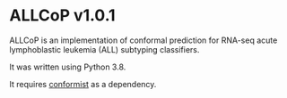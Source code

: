 # ALLCoP v1.0.1

ALLCoP is an implementation of conformal prediction for RNA-seq acute lymphoblastic leukemia (ALL) subtyping classifiers.

It was written using Python 3.8.

It requires [conformist](https://github.com/Molmed/conformist) as a dependency.
